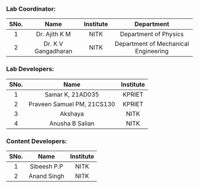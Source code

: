 <!-- Remove all lines above this line before making changes to the file -->

### Lab Coordinator:

| SNo. |        Name         | Institute |              Department              |
| :--: | :-----------------: | :-------: | :----------------------------------: |
|  1   |    Dr. Ajith K M    |   NITK    |        Department of Physics         |
|  2   | Dr. K V Gangadharan |   NITK    | Department of Mechanical Engineering |

### Lab Developers:

| SNo. |            Name            | Institute |
| :--: | :------------------------: | :-------: |
|  1   |      Samar K, 21AD035      |  KPRIET   |
|  2   | Praveen Samuel PM, 21CS130 |  KPRIET   |
|  3   |          Akshaya           |   NITK    |
|  4   |      Anusha B Salian       |   NITK    |

### Content Developers:

| SNo. |    Name     | Institute |
| :--: | :---------: | :-------: |
|  1   | Sibeesh P.P |   NITK    |
|  2   | Anand Singh |   NITK    |
